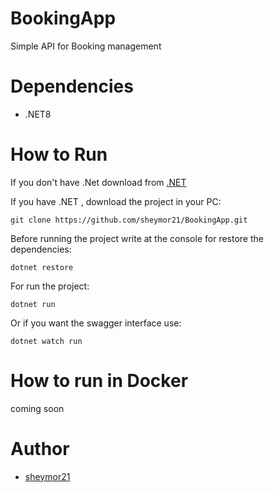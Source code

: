 # BookingApp

Simple API for Booking management

# Dependencies

- .NET8

# How to Run 

If you don't have .Net download from  [.NET](https://dotnet.microsoft.com/en-us/download)

If you have .NET , download the project in your PC:

~~~
git clone https://github.com/sheymor21/BookingApp.git
~~~

Before running the project write at the console for restore the dependencies:

~~~
dotnet restore
~~~

For run the project:

~~~
dotnet run
~~~

Or if you want the swagger interface use:

~~~
dotnet watch run
~~~

# How to run in Docker

coming soon

# Author

- [sheymor21](https://github.com/sheymor21)